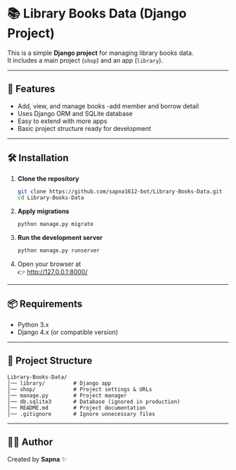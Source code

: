 # 📚 Library Books Data (Django Project)

This is a simple **Django project** for managing library books data.  
It includes a main project (`shop`) and an app (`library`).

---

## 🚀 Features
- Add, view, and manage books
-add member and borrow detail
- Uses Django ORM and SQLite database
- Easy to extend with more apps
- Basic project structure ready for development

---

## 🛠️ Installation

1. **Clone the repository**
   ```bash
   git clone https://github.com/sapna1612-bot/Library-Books-Data.git
   cd Library-Books-Data
   ```

2. **Apply migrations**
   ```bash
   python manage.py migrate
   ```

3. **Run the development server**
   ```bash
   python manage.py runserver
   ```

4. Open your browser at  
   👉 http://127.0.0.1:8000/

---

## 📦 Requirements
- Python 3.x
- Django 4.x (or compatible version)

---

## 📂 Project Structure
```
Library-Books-Data/
│── library/         # Django app
│── shop/            # Project settings & URLs
│── manage.py        # Project manager
│── db.sqlite3       # Database (ignored in production)
│── README.md        # Project documentation
│── .gitignore       # Ignore unnecessary files
```

---

## 👩‍💻 Author
Created by **Sapna** ✨  
